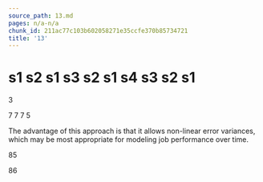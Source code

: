 ```yaml
---
source_path: 13.md
pages: n/a-n/a
chunk_id: 211ac77c103b602058271e35ccfe370b85734721
title: '13'
---
```

# s1 s2 s1 s3 s2 s1 s4 s3 s2 s1

3

7 7 7 5

The advantage of this approach is that it allows non-linear error variances, which may be most appropriate for modeling job performance over time.

85

86
